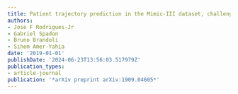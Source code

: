 ```yaml
---
title: Patient trajectory prediction in the Mimic-III dataset, challenges and pitfalls
authors:
- Jose F Rodrigues-Jr
- Gabriel Spadon
- Bruno Brandoli
- Sihem Amer-Yahia
date: '2019-01-01'
publishDate: '2024-06-23T13:56:03.517979Z'
publication_types:
- article-journal
publication: '*arXiv preprint arXiv:1909.04605*'
---
```

